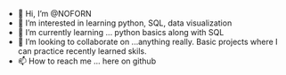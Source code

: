 - 👋 Hi, I’m @NOFORN
- 👀 I’m interested in learning python, SQL, data visualization
- 🌱 I’m currently learning ... python basics along with SQL
- 💞️ I’m looking to collaborate on ...anything really. Basic projects where I can practice recently learned skils.
- 📫 How to reach me ... here on github

<!---
NOFORN/NOFORN is a ✨ special ✨ repository because its `README.md` (this file) appears on your GitHub profile.
You can click the Preview link to take a look at your changes.
--->
